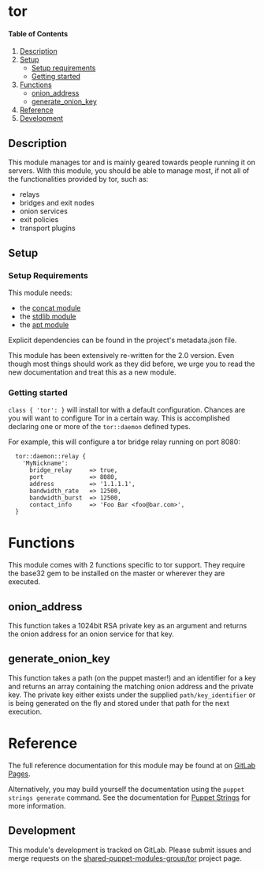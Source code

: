 # tor

#### Table of Contents

1. [Description](#description)
2. [Setup](#setup)
    * [Setup requirements](#setup-requirements)
    * [Getting started](#getting-started)
3. [Functions](#reference)
    * [onion_address](#onion_address)
    * [generate_onion_key](#generate_onion_key)
4. [Reference](#reference)
5. [Development](#development)

## Description

This module manages tor and is mainly geared towards people running it on
servers. With this module, you should be able to manage most, if not all of
the functionalities provided by tor, such as:

* relays
* bridges and exit nodes
* onion services
* exit policies
* transport plugins

## Setup

### Setup Requirements

This module needs:

 * the [concat module](https://github.com/puppetlabs/puppetlabs-concat.git)
 * the [stdlib module](https://github.com/puppetlabs/puppetlabs-stdlib.git)
 * the [apt module](https://github.com/puppetlabs/puppetlabs-apt.git)

Explicit dependencies can be found in the project's metadata.json file.

This module has been extensively re-written for the 2.0 version. Even though
most things should work as they did before, we urge you to read the new
documentation and treat this as a new module.

### Getting started

`class { 'tor': }` will install tor with a default configuration. Chances are
you will want to configure Tor in a certain way. This is accomplished declaring
one or more of the `tor::daemon` defined types.

For example, this will configure a tor bridge relay running on port 8080:

``` puppet
  tor::daemon::relay {
    'MyNickname':
      bridge_relay     => true,
      port             => 8080,
      address          => '1.1.1.1',
      bandwidth_rate   => 12500,
      bandwidth_burst  => 12500,
      contact_info     => 'Foo Bar <foo@bar.com>',
  }
```

# Functions

This module comes with 2 functions specific to tor support. They require the
base32 gem to be installed on the master or wherever they are executed.

## onion_address

This function takes a 1024bit RSA private key as an argument and returns the
onion address for an onion service for that key.

## generate_onion_key

This function takes a path (on the puppet master!) and an identifier for a key
and returns an array containing the matching onion address and the private key.
The private key either exists under the supplied `path/key_identifier` or is
being generated on the fly and stored under that path for the next execution.

# Reference

The full reference documentation for this module may be found at on
[GitLab Pages][pages].

Alternatively, you may build yourself the documentation using the
`puppet strings generate` command. See the documentation for
[Puppet Strings][strings] for more information.

[pages]: https://shared-puppet-modules-group.gitlab.io/tor
[strings]: https://puppet.com/blog/using-puppet-strings-generate-great-documentation-puppet-modules

## Development

This module's development is tracked on GitLab. Please submit issues and merge
requests on the [shared-puppet-modules-group/tor][smash] project page.

[smash]: https://gitlab.com/shared-puppet-modules-group/tor/
